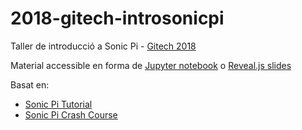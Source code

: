 # 2018-gitech-introsonicpi

Taller de introducció a Sonic Pi - [Gitech 2018](http://gitech.cat)

Material accessible en forma de [Jupyter notebook](http://nbviewer.ipython.org/github/victormartingarcia/2018-sonicpi-intropandas/blob/master/sonicpi_introduction.ipynb) o [Reveal.js slides](http://nbviewer.ipython.org/format/slides/github/victormartingarcia/2018-gitech-introsonicpi/blob/master/sonicpi_introduction.ipynb#?transition=cube/) 

Basat en:

* [Sonic Pi Tutorial](https://gist.github.com/jwinder/e59be201082cca694df9)
* [Sonic Pi Crash Course](https://gist.github.com/hzulla/cf9165ba15342e5df9b3)


